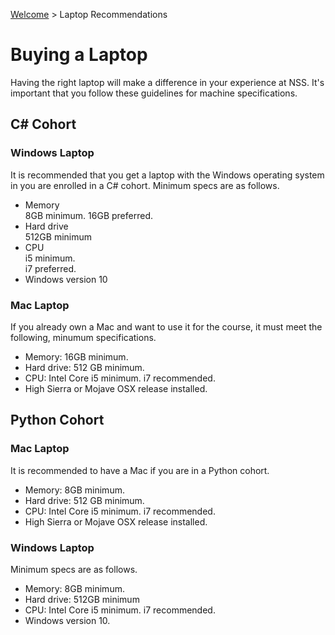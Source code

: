 [Welcome](https://nashville-software-school.github.io/prework/) > Laptop Recommendations

# Buying a Laptop

Having the right laptop will make a difference in your experience at NSS. It's important that you follow these guidelines for machine specifications.

## C# Cohort

### Windows Laptop

It is recommended that you get a laptop with the Windows operating system in you are enrolled in a C# cohort. Minimum specs are as follows.

* <div class="listitem__header">Memory</div> 8GB minimum. 16GB preferred.
* <div class="listitem__header">Hard drive</div> 512GB minimum
* <div class="listitem__header">CPU</div>i5 minimum. <br/>i7 preferred.
* Windows version 10

### Mac Laptop

If you already own a Mac and want to use it for the course, it must meet the following, minumum specifications.

* Memory: 16GB minimum.
* Hard drive: 512 GB minimum.
* CPU: Intel Core i5 minimum. i7 recommended.
* High Sierra or Mojave OSX release installed.

## Python Cohort

### Mac Laptop

It is recommended to have a Mac if you are in a Python cohort.

* Memory: 8GB minimum.
* Hard drive: 512 GB minimum.
* CPU: Intel Core i5 minimum. i7 recommended.
* High Sierra or Mojave OSX release installed.

### Windows Laptop

Minimum specs are as follows.

* Memory: 8GB minimum.
* Hard drive: 512GB minimum
* CPU: Intel Core i5 minimum. i7 recommended.
* Windows version 10.
